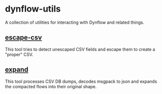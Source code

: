 # dynflow-utils

A collection of utilities for interacting with Dynflow and related things.

## [escape-csv](https://github.com/adamruzicka/dynflow-utils/tree/master/cmd/escape-csv#escape-csv)

This tool tries to detect unescaped CSV fields and escape them to create a
"proper" CSV.

## [expand](https://github.com/adamruzicka/dynflow-utils/tree/master/cmd/expand#expand)

This tool processes CSV DB dumps, decodes msgpack to json and expands the
compacted flows into their original shape.

